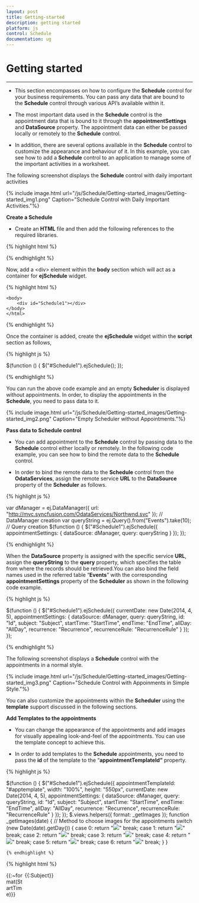 ```yaml
---
layout: post
title: Getting-started
description: getting started
platform: js
control: Schedule
documentation: ug
---
```


# Getting started

****

* This section encompasses on how to configure the **Schedule** control for your business requirements. You can pass any data that are bound to the **Schedule** control through various API’s available within it.

*  The most important data used in the **Schedule** control is the appointment data that is bound to it through the **appointmentSettings** and **DataSource** property. The appointment data can either be passed locally or remotely to the **Schedule** control.

* In addition, there are several options available in the **Schedule** control to customize the appearance and behaviour of it. In this example, you can see how to add a **Schedule** control to an application to manage some of the important activities in a worksheet.  

The following screenshot displays the **Schedule** control with daily important activities

{% include image.html url="/js/Schedule/Getting-started_images/Getting-started_img1.png" Caption="Schedule Control with Daily Important Activities."%}



**Create a Schedule**

* Create an **HTML** file and then add the following references to the required libraries.



{% highlight html %}


<!DOCTYPE html>
<html xmlns="http://www.w3.org/1999/xhtml">
<head>
    <meta name="viewport" content="width=device-width, initial-scale=1.0" />
    <meta charset="utf-8" />
    <link href="http://cdn.syncfusion.com/13.1.0.21/js/web/flat-azure/ej.web.all.min.css" rel="stylesheet" />
    <script src="http://cdn.syncfusion.com/js/assets/external/jquery-1.10.2.min.js"></script>
    <script src="http://cdn.syncfusion.com/js/assets/external/jquery.easing.1.3.min.js"></script>
    <script src="http://cdn.syncfusion.com/js/assets/external/jquery.globalize.min.js"></script>
    <script src="http://cdn.syncfusion.com/js/assets/external/jsrender.min.js"></script>
    <script src="http://cdn.syncfusion.com/13.1.0.21/js/web/ej.web.all.min.js"></script>
</head>



{% endhighlight %}

Now, add a &lt;div&gt; element within the **body** section which will act as a container for **ejSchedule** widget.



{% highlight html %}

	<body>
		<div id="Schedule1"></div>
	</body>
	</html>


{% endhighlight %}


Once the container is added, create the **ejSchedule** widget within the **script** section as follows,



{% highlight js %}


$(function () {
        $("#Schedule1").ejSchedule();
    });



{% endhighlight %}


You can run the above code example and an empty **Scheduler** is displayed without appointments. In order, to display the appointments in the **Schedule**, you need to pass data to it. 

{% include image.html url="/js/Schedule/Getting-started_images/Getting-started_img2.png" Caption="Empty Scheduler without Appointments."%}


**Pass data to Schedule control**

* You can add appointment to the **Schedule** control by passing data to the **Schedule** control either locally or remotely. In the following code example, you can see how to bind the remote data to the **Schedule** control.

* In order to bind the remote data to the **Schedule** control from the **OdataServices**, assign the remote service **URL** to the **DataSource** property of the **Scheduler** as follows.



{% highlight js %}

  var dManager = ej.DataManager({
        url: "http://mvc.syncfusion.com/OdataServices/Northwnd.svc"
    });    // DataManager creation
    var queryString = ej.Query().from("Events").take(10);   // Query creation
    $(function () {
        $("#Schedule1").ejSchedule({
            appointmentSettings: {
                dataSource: dManager, query: queryString
            }
        });
    });


{% endhighlight %}


When the **DataSource** property is assigned with the specific service **URL**, assign the **queryString** to the **query** property, which specifies the table from where the records should be retrieved.You can also bind the field names used in the referred table “**Events**” with the corresponding **appointmentSettings** property of the **Scheduler** as shown in the following code example.



{% highlight js %}


 $(function () {
        $("#Schedule1").ejSchedule({
            currentDate: new Date(2014, 4, 5),
            appointmentSettings: {
                dataSource: dManager,
                query: queryString,
                id: "Id",
                subject: "Subject",
                startTime: "StartTime",
                endTime: "EndTime",
                allDay: "AllDay",
                recurrence: "Recurrence",
                recurrenceRule: "RecurrenceRule"
            }
        });
    });


{% endhighlight %}



The following screenshot displays a **Schedule** control with the appointments in a normal style.

{% include image.html url="/js/Schedule/Getting-started_images/Getting-started_img3.png" Caption="Schedule Control with Appoinments in Simple Style."%}


You can also customize the appointments within the **Scheduler** using the **template** support discussed in the following sections.

**Add Templates to the appointments**

* You can change the appearance of the appointments and add images for visually appealing look-and-feel of the appointments. You can use the template concept to achieve this.

* In order to add templates to the **Schedule** appointments, you need to pass the **id** of the template to the “**appointmentTemplateId”** property. 



{% highlight js %}


$(function () {
        $("#Schedule1").ejSchedule({
            appointmentTemplateId: "#apptemplate",
            width: "100%", height: "550px",
            currentDate: new Date(2014, 4, 5),
            appointmentSettings: {
                dataSource: dManager,
                query: queryString,
                id: "Id",
                subject: "Subject",
                startTime: "StartTime",
                endTime: "EndTime",
                allDay: "AllDay",
                recurrence: "Recurrence",
                recurrenceRule: "RecurrenceRule"
            }
        });
    });
    $.views.helpers({ format: _getImages });
    function _getImages(date) {     // Method to choose images for the appointments
        switch (new Date(date).getDay()) {
            case 0:
                return "<img src='Images/cake.png'/>"
                break;
            case 1:
                return "<img src='Images/basketball.png'/>"
                break;
            case 2:
                return "<img src='Images/rugby.png'/>"
                break;
            case 3:
                return "<img src='Images/guitar.png'/>"
                break;
            case 4:
                return "<img src='Images/music.png'/>"
                break;
            case 5:
                return "<img src='Images/doctor.png'/>"
                break;
            case 6:
                return "<img src='Images/beach.png'/>"
                break;
        }
    }
	

	{% endhighlight %}
	
{% highlight html %}

<div style="height: 100%">
    <div style='float: left; width: 50px;'>
        {{:~format(StartTime)}}
    </div>
    <div>
        <div>{{:Subject}}</div>
    </div>
</div>

{% endhighlight %}


> Important: The images in the above code snippet are taken from the installation location of the Essential JavaScript Studio in your machine,
> For example: $system drive: \Program Files\ Syncfusion\EssentialStudio\12.1.0.43\JavaScript\samples\web\images\schedule
> You can create a folder named “Images” in the same location as your newly created HTML file and then move all the images from the installation folder to the newly created “Images” folder. This helps you in referring appointments appropriately within the Schedule control.

Once you set the template for the appointments, the **Scheduler** is displayed with the customized appointments as shown in the following screenshot.

{% include image.html url="/js/Schedule/Getting-started_images/Getting-started_img4.png" Caption="Scheduler with Customized Appointments."%}



**Change the Schedule View**

* You can change the view of the **Schedule** from **week** to **month** by using the **currentView** property. By default, the **Schedule** control is displayed in a **“week”** view.



{% highlight js %}


 $(function () {
        // DataManager creation
        var dManager = ej.DataManager({
            url: "http://mvc.syncfusion.com/OdataServices/Northwnd.svc"
        });
        // Query creation
        var queryString = ej.Query().from("Events").take(10);
        $("#Schedule1").ejSchedule({
            appointmentTemplateId: "#apptemplate",
            width: "100%", height: "550px", currentView: "month",
            currentDate: new Date(2014, 4, 5),
            appointmentSettings: {
                dataSource: dManager,
                query: queryString,
                id: "Id",
                subject: "Subject",
                startTime: "StartTime",
                endTime: "EndTime",
                allDay: "AllDay",
                recurrence: "Recurrence",
                recurrenceRule: "RecurrenceRule"
            }
        });
    });
    $.views.helpers({ format: _getImages });
    function _getImages(date) {    // method to choose images for the appointments
        switch (new Date(date).getDay()) {
            case 0:
                return "<img src='Images/cake.png'/>"
                break;
            case 1:
                return "<img src='Images/basketball.png'/>"
                break;
            case 2:
                return "<img src='Images/rugby.png'/>"
                break;
            case 3:
                return "<img src='Images/guitar.png'/>"
                break;
            case 4:
                return "<img src='Images/music.png'/>"
                break;
            case 5:
                return "<img src='Images/doctor.png'/>"
                break;
            case 6:
                return "<img src='Images/beach.png'/>"
                break;
        }
    }

{% endhighlight %}

{% highlight html %}


<div style="height: 100%">
    <div style="float: left; width: 50px;">
        {{:~format(StartTime)}}
    </div>
    <div>
        <div>{{:Subject}}</div>
    </div>
</div>

{% endhighlight %}


When you execute the above code example, a **Scheduler** is displayed as follows with the fixed appointment height in a **month** view. 

{% include image.html url="/js/Schedule/Getting-started_images/Getting-started_img5.png" Caption="Scheduler with the fixed appointment height in a month view."%}



**Change the appointment height through CSS**

* The default height of an appointment is always suitable for the text.  In order to display an image and text in the appointment, you can change the height of the appointments in a **month** view, through **css** styles manually as shown in the following code example.  You can set the appointment height to **auto** to display the images within it.



{% highlight css %}

.e-monthappointment
{
	height:auto !important;
}

{% endhighlight %}




{% highlight js %}


 $(function () {

        // DataManager creation
        var dManager = ej.DataManager({
            url: "http://mvc.syncfusion.com/OdataServices/Northwnd.svc"
        });
        // Query creation
        var queryString = ej.Query().from("Events").take(10);
        $("#Schedule1").ejSchedule({
            appointmentTemplateId: "#apptemplate",
            width: "100%", height: "550px", currentView: "month",
            currentDate: new Date(2014, 4, 5),
            appointmentSettings: {
                dataSource: dManager,
                query: queryString,
                id: "Id",
                subject: "Subject",
                startTime: "StartTime",
                endTime: "EndTime",
                allDay: "AllDay",
                recurrence: "Recurrence",
                recurrenceRule: "RecurrenceRule"
            }
        });
    });
    $.views.helpers({ format: _getImages });
    function _getImages(date) {    // Method to choose images for the appointments
        switch (new Date(date).getDay()) {
            case 0:
                return "<img src='Images/cake.png'/>"
                break;
            case 1:
                return "<img src='Images/basketball.png'/>"
                break;
            case 2:
                return "<img src='Images/rugby.png'/>"
                break;
            case 3:
                return "<img src='Images/guitar.png'/>"
                break;
            case 4:
                return "<img src='Images/music.png'/>"
                break;
            case 5:
                return "<img src='Images/doctor.png'/>"
                break;
            case 6:
                return "<img src='Images/beach.png'/>"
                break;
        }
    }

{% endhighlight %}

{% highlight html %}

<div style="height: 100%">
    <div style='float: left; width: 50px;'>
        {{:~format(StartTime)}}
    </div>
    <div>
        <div>{{:Subject}}</div>
    </div>
</div>

{% endhighlight %}



After setting the height for appointments in **month** view, the **Schedule** control is rendered as follows,

{% include image.html url="/js/Schedule/Getting-started_images/Getting-started_img6.png" Caption="Scheduler with appointments in month view."%}


**Manipulate the Appointments**

**Appointment Creation**

* Initially, you looked at how the appointments are rendered by binding the remote data. In order to add the appointments through the user interface (run-time) to the **Schedule** control, double-click on the appropriate **Schedule** cell and provide the required details in the appointment window pop-up.

* You can quickly create an appointment by clicking on the exact **Schedule** cell with appropriate time slot and then fill only the subject of that appointment in a quick appointment pop up. 



> Important: While adding new appointments to the Schedule control either by using local or remote data, the new appointment data is saved automatically to the appointment collection.



The following screenshot displays an appointment window pop- up that appears when you double-click on the **Schedule** cells.


{% include image.html url="/js/Schedule/Getting-started_images/Getting-started_img7.png" Caption="Appointment with Pop-up Dialog."%}


The following screenshot illustrates a quick appointment pop-up window.

{% include image.html url="/js/Schedule/Getting-started_images/Getting-started_img8.png" Caption="Quick Appointment Pop-up Window."%}


> Important: In case, you need to manipulate with newly created or edited appointments, you can use the events available within the Schedule control.


* The event named **appointmentSaved** is triggered while saving a new appointment to the **Schedule** control. It provides the new appointment data as an argument that helps you to retrieve the newly entered appointment data through a function. 

**Edit/Delete Appointments**

* You can edit or delete the appointments in the **Schedule** control and access the data using events namely “**appointmentEdited**” and “**appointmentDeleted**” respectively. 

* In order to edit the appointments, double-click the desired appointment, and then edit the required fields in the appointment pop-up as shown in the following screenshot.


{% include image.html url="/js/Schedule/Getting-started_images/Getting-started_img9.png" Caption="Edit Appointments Pop-up."%}


To delete an appointment, click the appointment, and then click **delete** icon in the quick appointment pop-up as shown in the following screenshot.

{% include image.html url="/js/Schedule/Getting-started_images/Getting-started_img10.png" Caption="Delete Appointments Pop-up Window."%}


* You can also delete the appointment by selecting the required appointment in the **Schedule** control and click the delete key option. This works only when you set “**allowKeyboardNavigation**” option to **“True”**.

**Manipulate Recurrence Appointments**

**Add Recurrence Appointment**

* To add **recurrence** appointments, you need to check the “**repeat**” option in the appointment window as shown in the following screenshot.

{% include image.html url="/js/Schedule/Getting-started_images/Getting-started_img11.png" Caption="Repeat Appointments."%}


When you check the **repeat** option, the sub-options available in the recurrence category are shown in the appointment pop-up as follows.


{% include image.html url="/js/Schedule/Getting-started_images/Getting-started_img12.png" Caption="Options in Recurrence Dialog."%}


You can choose the required recurrence pattern from the available options and then click **Done**. The main appointment pop-up appears as shown in the following screenshot.

{% include image.html url="/js/Schedule/Getting-started_images/Getting-started_img13.png" Caption="Main Appointment Dialog."%}


Click **Done**. The recurrence appointment with daily pattern is created for every two days that ends after 10 occurrences.

{% include image.html url="/js/Schedule/Getting-started_images/Getting-started_img14.png" Caption="recurrence appointment with daily pattern."%}


* You can store the chosen recurrence options usually in a **RecurrenceRule** field in a string format.  Also, the **Recurrence** field indicates whether the appointments created are normal or recurrence type. You can create appointments in a **recurrence** type by setting **Boolean** type to **“True”**.

**Edit/Delete Recurrence Appointment**

* You can follow the same procedure of normal appointments for editing/deleting recurrence appointments too. But in **recurrence****appointment**, you can either edit/delete the single occurrence of the appointment or the entire series in an intermediate confirmation pop-up.

* When you double-click the **recurrence** appointment a pop-up window appears as shown in the following screenshot. 


{% include image.html url="/js/Schedule/Getting-started_images/Getting-started_img15.png" Caption="Double-Click the Recurrence Appointment."%}


When you click the recurrence appointment, a quick appointment window opens with the following options: **Edit Appointment** and **Edit Series** for editing the appointments - **delete** icon for deleting the appointments.


{% include image.html url="/js/Schedule/Getting-started_images/Getting-started_img16.png" Caption="Quick Appointment Window."%}


**Behaviour Customization using the events**

**Restrict the display of appointment window**

* You can restrict creation of the appointments during weekends in **Schedule** **JS** using the events and validating its arguments such as **starttime** and **endtime**.

* For example, you can block the appointment pop-up on all the weekends (Default week start date is Monday) using the following code sample with **appointmentWindowOpen** event. 



{% highlight js %}

$(function () {
        $("#Schedule1").ejSchedule({
            appointmentTemplateId: "#apptemplate",
            width: "100%", height: "550px",
            currentDate: new Date(2014, 4, 5),
            appointmentSettings: {
                dataSource: dManager,
                query: queryString,
                id: "Id",
                subject: "Subject",
                startTime: "StartTime",
                endTime: "EndTime",
                allDay: "AllDay",
                recurrence: "Recurrence",
                recurrenceRule: "RecurrenceRule"
            },
            appointmentWindowOpen: "onAppointmentBeforeOpen"
        });
    });
    function onAppointmentBeforeOpen(args) {
        if (new Date(args.startTime).getDay() == 0 || new Date(args.startTime).getDay() == 6)
            args.cancel = true; // prevents display of appointment pop-up
    }

{% endhighlight %}

